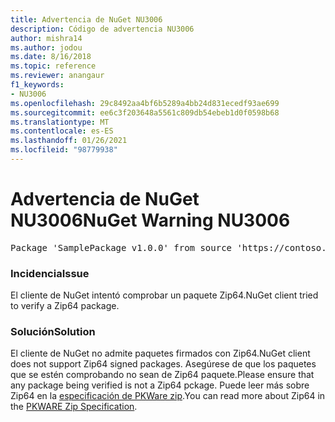 ```yaml
---
title: Advertencia de NuGet NU3006
description: Código de advertencia NU3006
author: mishra14
ms.author: jodou
ms.date: 8/16/2018
ms.topic: reference
ms.reviewer: anangaur
f1_keywords:
- NU3006
ms.openlocfilehash: 29c8492aa4bf6b5289a4bb24d831ecedf93ae699
ms.sourcegitcommit: ee6c3f203648a5561c809db54ebeb1d0f0598b68
ms.translationtype: MT
ms.contentlocale: es-ES
ms.lasthandoff: 01/26/2021
ms.locfileid: "98779938"
---
```

# <a name="nuget-warning-nu3006"></a><span data-ttu-id="8901e-103">Advertencia de NuGet NU3006</span><span class="sxs-lookup"><span data-stu-id="8901e-103">NuGet Warning NU3006</span></span>

<pre>Package 'SamplePackage v1.0.0' from source 'https://contoso.com/index.json': Signed Zip64 packages are not supported.</pre>

### <a name="issue"></a><span data-ttu-id="8901e-104">Incidencia</span><span class="sxs-lookup"><span data-stu-id="8901e-104">Issue</span></span>

<span data-ttu-id="8901e-105">El cliente de NuGet intentó comprobar un paquete Zip64.</span><span class="sxs-lookup"><span data-stu-id="8901e-105">NuGet client tried to verify a Zip64 package.</span></span>


### <a name="solution"></a><span data-ttu-id="8901e-106">Solución</span><span class="sxs-lookup"><span data-stu-id="8901e-106">Solution</span></span>

<span data-ttu-id="8901e-107">El cliente de NuGet no admite paquetes firmados con Zip64.</span><span class="sxs-lookup"><span data-stu-id="8901e-107">NuGet client does not support Zip64 signed packages.</span></span> <span data-ttu-id="8901e-108">Asegúrese de que los paquetes que se estén comprobando no sean de Zip64 paquete.</span><span class="sxs-lookup"><span data-stu-id="8901e-108">Please ensure that any package being verified is not a Zip64 pckage.</span></span> <span data-ttu-id="8901e-109">Puede leer más sobre Zip64 en la [especificación de PKWare zip](https://pkware.cachefly.net/webdocs/casestudies/APPNOTE.TXT).</span><span class="sxs-lookup"><span data-stu-id="8901e-109">You can read more about Zip64 in the [PKWARE Zip Specification](https://pkware.cachefly.net/webdocs/casestudies/APPNOTE.TXT).</span></span>



